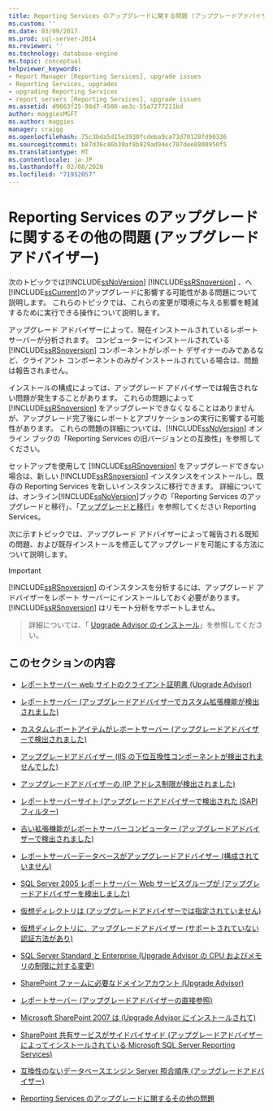 ```yaml
---
title: Reporting Services のアップグレードに関する問題 (アップグレードアドバイザー) |Microsoft Docs
ms.custom: ''
ms.date: 03/09/2017
ms.prod: sql-server-2014
ms.reviewer: ''
ms.technology: database-engine
ms.topic: conceptual
helpviewer_keywords:
- Report Manager [Reporting Services], upgrade issues
- Reporting Services, upgrades
- upgrading Reporting Services
- report servers [Reporting Services], upgrade issues
ms.assetid: d9663f25-98d7-4508-ae3c-55a7277211bd
author: maggiesMSFT
ms.author: maggies
manager: craigg
ms.openlocfilehash: 75c3bda5d15e3930fcdeba9ca73d70128fd90336
ms.sourcegitcommit: b87d36c46b39af8b929ad94ec707dee8800950f5
ms.translationtype: MT
ms.contentlocale: ja-JP
ms.lasthandoff: 02/08/2020
ms.locfileid: "71952057"
---
```

# <a name="reporting-services-upgrade-issues-upgrade-advisor"></a>Reporting Services のアップグレードに関するその他の問題 (アップグレード アドバイザー)
  次のトピックでは[!INCLUDE[ssNoVersion](../../includes/ssnoversion-md.md)] [!INCLUDE[ssRSnoversion](../../includes/ssrsnoversion-md.md)] 、へ[!INCLUDE[ssCurrent](../../includes/sscurrent-md.md)]のアップグレードに影響する可能性がある問題について説明します。 これらのトピックでは、これらの変更が環境に与える影響を軽減するために実行できる操作について説明します。  
  
 アップグレード アドバイザーによって、現在インストールされているレポート サーバーが分析されます。 コンピューターにインストールされている [!INCLUDE[ssRSnoversion](../../includes/ssrsnoversion-md.md)] コンポーネントがレポート デザイナーのみであるなど、クライアント コンポーネントのみがインストールされている場合は、問題は報告されません。  
  
 インストールの構成によっては、アップグレード アドバイザーでは報告されない問題が発生することがあります。 これらの問題によって [!INCLUDE[ssRSnoversion](../../includes/ssrsnoversion-md.md)] をアップグレードできなくなることはありませんが、アップグレード完了後にレポートとアプリケーションの実行に影響する可能性があります。 これらの問題の詳細については、[!INCLUDE[ssNoVersion](../../includes/ssnoversion-md.md)] オンライン ブックの「Reporting Services の旧バージョンとの互換性」を参照してください。  
  
 セットアップを使用して [!INCLUDE[ssRSnoversion](../../includes/ssrsnoversion-md.md)] をアップグレードできない場合は、新しい [!INCLUDE[ssRSnoversion](../../includes/ssrsnoversion-md.md)] インスタンスをインストールし、既存の Reporting Services を新しいインスタンスに移行できます。 詳細については、オンライン[!INCLUDE[ssNoVersion](../../includes/ssnoversion-md.md)]ブックの「Reporting Services のアップグレードと移行」、「[アップグレードと移行](../../reporting-services/install-windows/upgrade-and-migrate-reporting-services.md)」を参照してください Reporting Services。  
  
 次に示すトピックでは、アップグレード アドバイザーによって報告される既知の問題、および既存インストールを修正してアップグレードを可能にする方法について説明します。  
  
> [!IMPORTANT]  
>  
  [!INCLUDE[ssRSnoversion](../../includes/ssrsnoversion-md.md)] のインスタンスを分析するには、アップグレード アドバイザーをレポート サーバーにインストールしておく必要があります。 
  [!INCLUDE[ssRSnoversion](../../includes/ssrsnoversion-md.md)] はリモート分析をサポートしません。  
>   
>  詳細については、「 [Upgrade Advisor のインストール](../../../2014/sql-server/install/installing-upgrade-advisor.md)」を参照してください。  
  
## <a name="in-this-section"></a>このセクションの内容  
  
-   [レポートサーバー web サイトのクライアント証明書 &#40;Upgrade Advisor&#41;](../../../2014/sql-server/install/client-certificates-on-the-report-server-web-site-upgrade-advisor.md)  
  
-   [レポートサーバー &#40;アップグレードアドバイザーでカスタム拡張機能が検出されました&#41;](../../../2014/sql-server/install/custom-extensions-were-detected-on-the-report-server-upgrade-advisor.md)  
  
-   [カスタムレポートアイテムがレポートサーバー &#40;アップグレードアドバイザーで検出されました&#41;](../../../2014/sql-server/install/custom-report-items-were-detected-on-the-report-server-upgrade-advisor.md)  
  
-   [アップグレードアドバイザー &#40;IIS の下位互換性コンポーネントが検出されませんでした&#41;](../../../2014/sql-server/install/iis-backward-compatibility-components-were-not-detected-upgrade-advisor.md)  
  
-   [アップグレードアドバイザーの &#40;IP アドレス制限が検出されました&#41;](../../../2014/sql-server/install/ip-address-restriction-detected-upgrade-advisor.md)  
  
-   [レポートサーバーサイト &#40;アップグレードアドバイザーで検出された ISAPI フィルター&#41;](../../../2014/sql-server/install/isapi-filters-detected-on-the-report-server-site-upgrade-advisor.md)  
  
-   [古い拡張機能がレポートサーバーコンピューター &#40;アップグレードアドバイザーで検出されました&#41;](../../../2014/sql-server/install/obsolete-extensions-were-detected-on-the-report-server-computer-upgrade-advisor.md)  
  
-   [レポートサーバーデータベースがアップグレードアドバイザー &#40;構成されていません&#41;](../../../2014/sql-server/install/report-server-database-is-not-configured-upgrade-advisor.md)  
  
-   [SQL Server 2005 レポートサーバー Web サービスグループが &#40;アップグレードアドバイザーを検出しました&#41;](../../../2014/sql-server/install/sql-server-2005-report-server-web-service-group-detected-upgrade-advisor.md)  
  
-   [仮想ディレクトリは &#40;アップグレードアドバイザーでは指定されていません&#41;](../../../2014/sql-server/install/virtual-directories-are-unspecified-upgrade-advisor.md)  
  
-   [仮想ディレクトリに、アップグレードアドバイザー &#40;サポートされていない認証方法があり&#41;](../../../2014/sql-server/install/virtual-directory-has-unsupported-authentication-method-upgrade-advisor.md)  
  
-   [SQL Server Standard と Enterprise &#40;Upgrade Advisor の CPU およびメモリの制限に対する変更&#41;](../../../2014/sql-server/install/cpu-memory-limits-changes-sql-server-standard-enterprise-upgrade-advisor.md)  
  
-   [SharePoint ファームに必要なドメインアカウント &#40;Upgrade Advisor&#41;](../../../2014/sql-server/install/domain-accounts-required-for-sharepoint-farm-upgrade-advisor.md)  
  
-   [レポートサーバー &#40;アップグレードアドバイザーの直接参照&#41;](../../../2014/sql-server/install/direct-browsing-to-report-server-upgrade-advisor.md)  
  
-   [Microsoft SharePoint 2007 は &#40;Upgrade Advisor にインストールされて&#41;](../../../2014/sql-server/install/microsoft-sharepoint-2007-is-installed-upgrade-advisor.md)  
  
-   [SharePoint 共有サービスがサイドバイサイド &#40;アップグレードアドバイザーによってインストールされている Microsoft SQL Server Reporting Services&#41;](../../../2014/sql-server/install/sql-server-reporting-services-sharepoint-shared-service-side-by-side-upgrade-advisor.md)  
  
-   [互換性のないデータベースエンジン Server 照合順序 &#40;アップグレードアドバイザー&#41;](../../../2014/sql-server/install/incompatible-database-engine-server-collation-upgrade-advisor.md)  
  
-   [Reporting Services のアップグレードに関するその他の問題](../../../2014/sql-server/install/other-reporting-services-upgrade-issues.md)  
  
  
